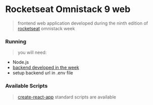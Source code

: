 # Rocketseat Omnistack 9 **web**
> frontend web application developed during the ninth edition of [rocketseat](//rocketseat.com.br) omnistack week

### Running

> you will need: 
- Node.js
- [backend developed in the week](//https://github.com/wesauis/rocketseat-omnistack-9-backend)
- setup backend url in .env file
    
### Available Scripts
> [create-react-app](https://github.com/facebook/create-react-app) standard scripts are available
